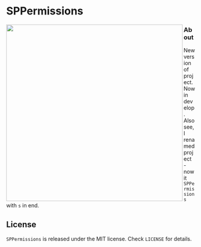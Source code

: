 # SPPermissions

<img align="left" src="https://cdn-ivanvorobei.fra1.digitaloceanspaces.com/github/sppermission/preview.gif" width="470"/>

### About
New version of project. Now in develop.
Also see, I renamed project - now it `SPPermissions` with `s` in end.

## License

`SPPermissions` is released under the MIT license. Check `LICENSE` for details.
